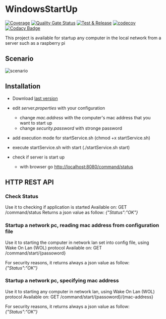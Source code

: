 # WindowsStartUp 
[![Coverage](https://sonarcloud.io/api/project_badges/measure?project=mauro-midolo_WakeOnLanHTTPRest&metric=coverage)](https://sonarcloud.io/dashboard?id=mauro-midolo_WakeOnLanHTTPRest) [![Quality Gate Status](https://sonarcloud.io/api/project_badges/measure?project=mauro-midolo_WakeOnLanHTTPRest&metric=alert_status)](https://sonarcloud.io/dashboard?id=mauro-midolo_WakeOnLanHTTPRest) [![Test & Release](https://github.com/mauro-midolo/WakeOnLanHTTPRest/actions/workflows/maven.yml/badge.svg)](https://github.com/mauro-midolo/WakeOnLanHTTPRest/actions/workflows/maven.yml) [![codecov](https://codecov.io/gh/mauro-midolo/WakeOnLanHTTPRest/branch/master/graph/badge.svg)](https://codecov.io/gh/mauro-midolo/WakeOnLanHTTPRest) [![Codacy Badge](https://api.codacy.com/project/badge/Grade/b174c0945cf84c788e839327c5e4bd10)](https://app.codacy.com/manual/mmxx1991/WakeOnLanHTTPRest?utm_source=github.com&utm_medium=referral&utm_content=mauro-midolo/WakeOnLanHTTPRest&utm_campaign=Badge_Grade_Dashboard)

This project is available for startup any computer in the local network from a server such as a raspberry pi

## Scenario
![scenario](https://cloud.githubusercontent.com/assets/10880247/19399841/bdd538ca-9253-11e6-8fc0-9f51d5abdb18.PNG)

## Installation
*   Download [last version](https://github.com/mauro-midolo/WakeOnLanHTTPRest/releases/download/v1.1.0/WakeOnLanHTTPRest-1.1.0.zip)

*   edit _server.properties_ with your configuration 
    *   change _mac.address_ with the computer's mac address that you want to start up
    *   change _security.password_ with stronge password
    

*   add execution mode for startService.sh (chmod +x startService.sh)

*   execute startService.sh with start (./startService.sh start)

*   check if server is start up
    *   with browser go [http://localhost:8080/command/status](http://localhost:8080/command/status)

## HTTP REST API
### Check Status
Use it to checking if application is started
Available on: GET /command/status
Returns a json value as follow:
_{"Status":"OK"}_

### Startup a network pc, reading mac address from configuration file
Use it to starting the computer in network lan set into config file, using Wake On Lan (WOL) protocol
Available on: GET /command/start/{passoword}

For security reasons, it returns always a json value as follow:
_{"Status":"OK"}_

### Startup a network pc, specifying mac address 
Use it to starting any computer in network lan, using Wake On Lan (WOL) protocol
Available on: GET /command/start/{passoword}/{mac-address}

For security reasons, it returns always a json value as follow:
_{"Status":"OK"}_
